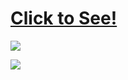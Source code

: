 # [Click to See!](https://calvinjamesheath.github.io/Simple-Full-Responsive-Navbar-with-animated-set-up-/)

![](https://github.com/CalvinJamesHeath/Simple-Full-Responsive-Navbar-with-animated-set-up-/blob/master/readme.png?raw=true)

![](https://github.com/CalvinJamesHeath/Simple-Full-Responsive-Navbar-with-animated-set-up-/blob/master/responsive%20img.png?raw=true)
